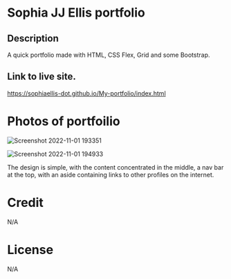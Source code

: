 # Sophia JJ Ellis portfolio

## Description
A quick portfolio made with HTML, CSS Flex, Grid and some Bootstrap.

## Link to live site.
https://sophiaellis-dot.github.io/My-portfolio/index.html

# Photos of portfoilio

![Screenshot 2022-11-01 193351](https://user-images.githubusercontent.com/87676748/199325332-aca17344-269d-4334-bbb8-9836f61acbeb.png)


![Screenshot 2022-11-01 194933](https://user-images.githubusercontent.com/87676748/199325324-00ac3a77-e681-4f01-a238-472cb4fd2b18.png)

The design is simple, with the content concentrated in the middle, a nav bar at the top, with an aside containing links to other profiles on the internet.

# Credit
N/A

# License
N/A
